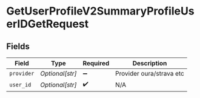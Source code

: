 # GetUserProfileV2SummaryProfileUserIDGetRequest


## Fields

| Field                    | Type                     | Required                 | Description              |
| ------------------------ | ------------------------ | ------------------------ | ------------------------ |
| `provider`               | *Optional[str]*          | :heavy_minus_sign:       | Provider oura/strava etc |
| `user_id`                | *Optional[str]*          | :heavy_check_mark:       | N/A                      |